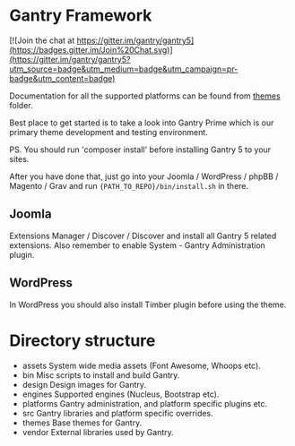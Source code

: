 Gantry Framework
================

[![Join the chat at https://gitter.im/gantry/gantry5](https://badges.gitter.im/Join%20Chat.svg)](https://gitter.im/gantry/gantry5?utm_source=badge&utm_medium=badge&utm_campaign=pr-badge&utm_content=badge)

Documentation for all the supported platforms can be found from [themes](themes/README.md) folder.

Best place to get started is to take a look into Gantry Prime which is our primary theme development and testing environment.

PS. You should run 'composer install' before installing Gantry 5 to your sites.


After you have done that, just go into your Joomla / WordPress / phpBB / Magento / Grav and run ```{PATH_TO_REPO}/bin/install.sh``` in there.

## Joomla

Extensions Manager / Discover / Discover and install all Gantry 5 related extensions. Also remember to enable System - Gantry Administration plugin.

## WordPress

In WordPress you should also install Timber plugin before using the theme.

Directory structure
===================

- assets        System wide media assets (Font Awesome, Whoops etc).
- bin           Misc scripts to install and build Gantry.
- design        Design images for Gantry.
- engines       Supported engines (Nucleus, Bootstrap etc).
- platforms     Gantry administration, and platform specific plugins etc.
- src           Gantry libraries and platform specific overrides.
- themes        Base themes for Gantry.
- vendor        External libraries used by Gantry.
